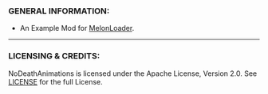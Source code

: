 ### GENERAL INFORMATION:

- An Example Mod for [MelonLoader](https://github.com/LavaGang/MelonLoader).

---

### LICENSING & CREDITS:

NoDeathAnimations is licensed under the Apache License, Version 2.0. See [LICENSE](https://github.com/LavaGang/TestMod/blob/master/LICENSE.md) for the full License.